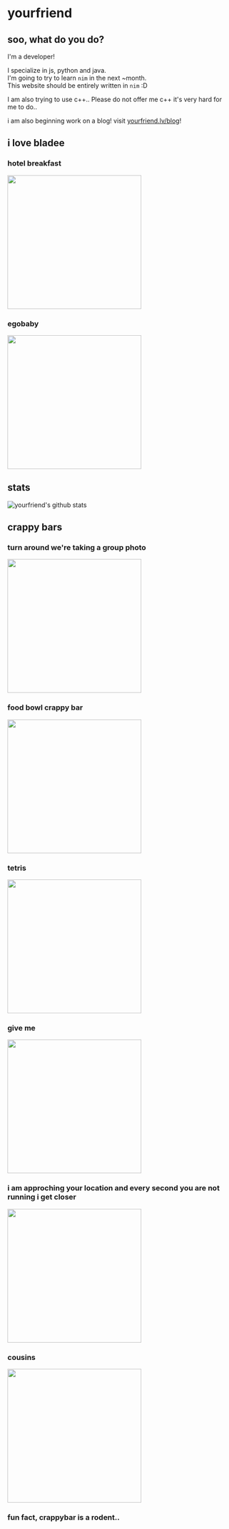 # yourfriend

## soo, what do you do?

I'm a developer!
  
I specialize in js, python and java.  
I'm going to try to learn `nim` in the next ~month.   
This website should be entirely written in `nim` :D  
 
I am also trying to use c++.. Please do not offer me c++ it's very hard for me to do..

i am also beginning work on a blog! visit [yourfriend.lv/blog](https://yourfriend.lv/blog)!

## i love bladee

### hotel breakfast
<a href="https://www.youtube.com/watch?v=dCxDI5wI10Q" title="bladee - hotel breakfast" class="img">
	<img src="http://img.youtube.com/vi/dCxDI5wI10Q/0.jpg" width="300">
</a>

### egobaby
<a href="https://www.youtube.com/watch?v=gan2BP5gMN4" title="
bladee - egobaby (Official Audio)" class="img">
	<img src="http://img.youtube.com/vi/gan2BP5gMN4/0.jpg" width="300">
</a>

## stats

![yourfriend's github stats](https://github-readme-stats-pi-lake.vercel.app/api?username=yourfriendoss&bg_color=000000&title_color=FF9BD6&hide_border=true&text_color=ffffff)

## crappy bars

### turn around we're taking a group photo
<img src="https://pbs.twimg.com/media/E6_hPvKVcAQhZKn?format=jpg&name=small" width="300" class="img">

### food bowl crappy bar
<img src="https://pbs.twimg.com/media/E5aanDDVIAYz_pU?format=jpg&name=small" width="300" class="img">

### tetris
<img src="https://pbs.twimg.com/media/E5VfoJTVIAQT63x?format=jpg&name=small" width="300" class="img">

### give me
<img src="https://pbs.twimg.com/media/E5EHdfMVUAAsEdL?format=jpg&name=small" width="300" class="img">

### i am approching your location and every second you are not running i get closer
<img src="https://pbs.twimg.com/media/E46jc74WEAAViFr?format=jpg&name=small" width="300" class="img">

### cousins
<img src="https://pbs.twimg.com/media/E3ygeDNVcAA-ND0?format=jpg&name=small" width="300" class="img">


### fun fact, crappybar is a rodent..